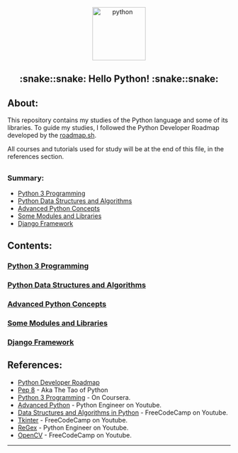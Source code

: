 <p align="center">
  <a href="https://github.com/marcoshsq/Python">
    <img src="https://github.com/marcoshsq/Python/blob/main/Python%20Icon/Python.png" alt="python" width="120" height="120">
  </a>
</p>
  <h2 align="center">:snake::snake: Hello Python! :snake::snake:</h2>
</div>

<h2>About:</h2>

This repository contains my studies of the Python language and some of its libraries. To guide my studies, I followed the Python Developer Roadmap developed by the [roadmap.sh](https://roadmap.sh/python).

All courses and tutorials used for study will be at the end of this file, in the references section.

##

<h3>Summary:</h3>

- [Python 3 Programming](https://github.com/marcoshsq/Python#python-3-programming)
- [Python Data Structures and Algorithms](https://github.com/marcoshsq/Python#python-data-structures-and-algorithms)
- [Advanced Python Concepts](https://github.com/marcoshsq/Python#advanced-python-concepts)
- [Some Modules and Libraries](https://github.com/marcoshsq/Python#some-modules-and-libraries)
- [Django Framework](https://github.com/marcoshsq/Python#django-framework)

##

<h2>Contents:</h2>

### [Python 3 Programming]()


### [Python Data Structures and Algorithms]()
### [Advanced Python Concepts]()
### [Some Modules and Libraries]()
### [Django Framework]()

##

<h2>References:</h2>

- [Python Developer Roadmap](https://roadmap.sh/python)
- [Pep 8](https://peps.python.org/pep-0008/) - Aka The Tao of Python
- [Python 3 Programming](https://www.coursera.org/specializations/python-3-programming) - On Coursera.
- [Advanced Python](https://www.youtube.com/playlist?list=PLqnslRFeH2UqLwzS0AwKDKLrpYBKzLBy2) - Python Engineer on Youtube. 
- [Data Structures and Algorithms in Python](https://www.youtube.com/watch?v=pkYVOmU3MgA&t=13s) - FreeCodeCamp on Youtube.
- [Tkinter](https://www.youtube.com/watch?v=YXPyB4XeYLA&list=PLWJTBPhbU2Fc9GXZYx9Y30tTbeBja64Mv&index=14) - FreeCodeCamp on Youtube.
- [ReGex](https://www.youtube.com/watch?v=AEE9ecgLgdQ&list=PLWJTBPhbU2Fc9GXZYx9Y30tTbeBja64Mv&index=20&t=37s) - Python Engineer on Youtube.
- [OpenCV](https://www.youtube.com/watch?v=oXlwWbU8l2o&list=PLWJTBPhbU2Fc9GXZYx9Y30tTbeBja64Mv&index=18&t=46s) - FreeCodeCamp on Youtube.

---
